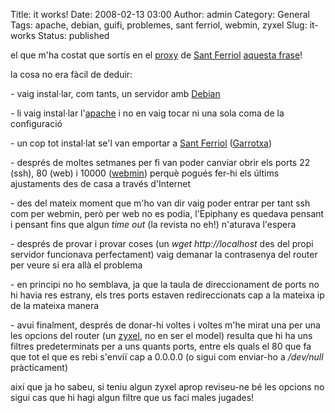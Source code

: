 Title: it works!
Date: 2008-02-13 03:00
Author: admin
Category: General
Tags: apache, debian, guifi, problemes, sant ferriol, webmin, zyxel
Slug: it-works
Status: published

el que m'ha costat que sortís en el <a href="http://guifi.net/guifi/device/6527" target="_blank" rel="noopener">proxy</a> de <a href="http://guifi.net/ca/node/9525" target="_blank" rel="noopener">Sant Ferriol</a> <a href="http://ferriol.badall.net/" target="_blank" rel="noopener">aquesta frase</a>!

la cosa no era fàcil de deduir:

\- vaig instal·lar, com tants, un servidor amb <a href="http://www.debian.org/" target="_blank" rel="noopener">Debian</a>

\- li vaig instal·lar l'<a href="http://httpd.apache.org/" target="_blank" rel="noopener">apache</a> i no en vaig tocar ni una sola coma de la configuració

\- un cop tot instal·lat se'l van emportar a <a href="http://ca.wikipedia.org/wiki/Sant_Ferriol" target="_blank" rel="noopener">Sant Ferriol</a> (<a href="http://ca.wikipedia.org/wiki/Garrotxa" target="_blank" rel="noopener">Garrotxa</a>)

\- després de moltes setmanes per fi van poder canviar obrir els ports 22 (ssh), 80 (web) i 10000 (<a href="http://www.webmin.com/" target="_blank" rel="noopener">webmin</a>) perquè pogués fer-hi els últims ajustaments des de casa a través d'Internet

\- des del mateix moment que m'ho van dir vaig poder entrar per tant ssh com per webmin, però per web no es podia, l'Epiphany es quedava pensant i pensant fins que algun *time out* (la revista no eh!) n'aturava l'espera

\- després de provar i provar coses (un *wget http://localhost* des del propi servidor funcionava perfectament) vaig demanar la contrasenya del router per veure si era allà el problema

\- en principi no ho semblava, ja que la taula de direccionament de ports no hi havia res estrany, els tres ports estaven redireccionats cap a la mateixa ip de la mateixa manera

\- avui finalment, després de donar-hi voltes i voltes m'he mirat una per una les opcions del router (un <a href="http://www.zyxel.com/" target="_blank" rel="noopener">zyxel</a>, no en ser el model) resulta que hi ha uns filtres predeterminats per a uns quants ports, entre els quals el 80 que fa que tot el que es rebi s'enviï cap a 0.0.0.0 (o sigui com enviar-ho a */dev/null* pràcticament)

així que ja ho sabeu, si teniu algun zyxel aprop reviseu-ne bé les opcions no sigui cas que hi hagi algun filtre que us faci males jugades!
